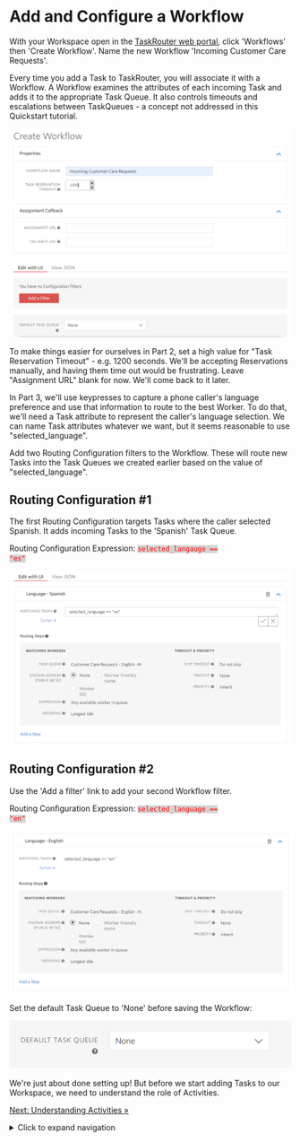 # Add and Configure a Workflow

With your Workspace open in the [TaskRouter web portal](https://www.twilio.com/user/account/taskrouter/workspaces), click 'Workflows' then 'Create Workflow'. Name the new Workflow 'Incoming Customer Care Requests'.

Every time you add a Task to TaskRouter, you will associate it with a Workflow. A Workflow examines the attributes of each incoming Task and adds it to the appropriate Task Queue. It also controls timeouts and escalations between TaskQueues - a concept not addressed in this Quickstart tutorial.

![create-workflow-1](./images/create_workflow-1.png)

To make things easier for ourselves in Part 2, set a high value for "Task Reservation Timeout" - e.g. 1200 seconds. We'll be accepting Reservations manually, and having them time out would be frustrating. Leave "Assignment URL" blank for now. We'll come back to it later.

In Part 3, we'll use keypresses to capture a phone caller's language preference and use that information to route to the best Worker. To do that, we'll need a Task attribute to represent the caller's language selection. We can name Task attributes whatever we want, but it seems reasonable to use "selected_language".

Add two Routing Configuration filters to the Workflow. These will route new Tasks into the Task Queues we created earlier based on the value of "selected_language".

## Routing Configuration #1

The first Routing Configuration targets Tasks where the caller selected Spanish. It adds incoming Tasks to the 'Spanish' Task Queue.

Routing Configuration Expression: <code style="color:red;background-color:lightgrey">selected_langauge == "es"</code>

![routing configuration english](images/routing_spanish.png)

## Routing Configuration #2

Use the 'Add a filter' link to add your second Workflow filter.

Routing Configuration Expression: <code style="color:red;background-color:lightgrey">selected_language == "en"</code>

![routing configuration spanish](images/routing_english.png)

Set the default Task Queue to 'None' before saving the Workflow:

![default queue](images/routing_default.png)

We're just about done setting up! But before we start adding Tasks to our Workspace, we need to understand the role of Activities.

[Next: Understanding Activities »](part1-e-understanding-activities.md)

<details>
<summary>Click to expand navigation</summary>

- [Part 1](part1.md)
- [Overview](../overview.md)

</details>
